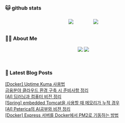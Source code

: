 
###  🐱 github stats  

<div id="main" align="center">
    <img src="https://github-readme-stats.vercel.app/api?username=peterica&count_private=true&show_icons=true&theme=radical"
        style="height: auto; margin-left: 20px; margin-right: 20px; padding: 10px;"/>
    <img src="https://github-readme-stats.vercel.app/api/top-langs/?username=peterica&layout=compact"   
        style="height: auto; margin-left: 20px; margin-right: 20px; padding: 10px;"/>
</div>

###  💁‍♀️ About Me  
<p align="center">
    <a href="https://peterica.tistory.com/"><img src="https://img.shields.io/badge/Blog-FF5722?style=flat-square&logo=Blogger&logoColor=white"/></a>
    <a href="mailto:ilovefran.ofm@gmail.com"><img src="https://img.shields.io/badge/Gmail-d14836?style=flat-square&logo=Gmail&logoColor=white&link=ilovefran.ofm@gmail.com"/></a>
</p>

<br>

### 📕 Latest Blog Posts   

<a href ="https://peterica.tistory.com/814"> [Docker] Uptime Kuma 사용법 </a> <br>
<a href ="https://peterica.tistory.com/806"> 금융분야 클라우드 환경 구축 시 준비사항 정리 </a> <br>
<a href ="https://peterica.tistory.com/803"> [AI] 딥러닝과 컴퓨터 비전 정리 </a> <br>
<a href ="https://peterica.tistory.com/807"> [Spring] embedded Tomcat을 사용할 때 메모리가 누적 경우 </a> <br>
<a href ="https://peterica.tistory.com/761"> [AI] Peterica의 AI공부와 비젼 정리 </a> <br>
<a href ="https://peterica.tistory.com/802"> [Docker] Express 서버를 Docker에서 PM2로 기동하는 방법 </a> <br>

